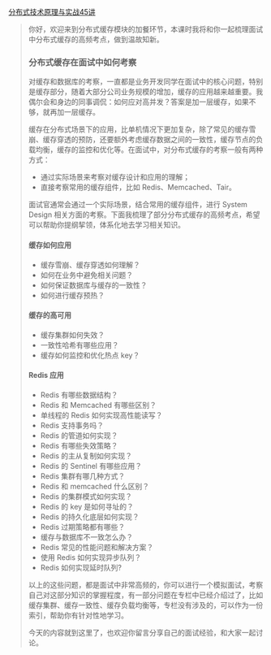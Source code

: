 [分布式技术原理与实战45讲](https://kaiwu.lagou.com/course/courseInfo.htm?courseId=69&sid=20-h5Url-0&buyFrom=2&pageId=1pz4#/detail/pc?id=1942)



> 你好，欢迎来到分布式缓存模块的加餐环节，本课时我将和你一起梳理面试中分布式缓存的高频考点，做到温故知新。
>
> ### 分布式缓存在面试中如何考察
>
> 对缓存和数据库的考察，一直都是业务开发同学在面试中的核心问题，特别是缓存部分，随着大部分公司业务规模的增加，缓存的应用越来越重要。我偶尔会和身边的同事调侃：如何应对高并发？答案是加一层缓存，如果不够，就再加一层缓存。
>
> 缓存在分布式场景下的应用，比单机情况下更加复杂，除了常见的缓存雪崩、缓存穿透的预防，还要额外考虑缓存数据之间的一致性，缓存节点的负载均衡，缓存的监控和优化等。在面试中，对分布式缓存的考察一般有两种方式：
>
> - 通过实际场景来考察对缓存设计和应用的理解；
> - 直接考察常用的缓存组件，比如 Redis、Memcached、Tair。
>
> 面试官通常会通过一个实际场景，结合常用的缓存组件，进行 System Design 相关方面的考察。下面我梳理了部分分布式缓存的高频考点，希望可以帮助你提纲挈领，体系化地去学习相关知识。
>
> #### 缓存如何应用
>
> - 缓存雪崩、缓存穿透如何理解？
> - 如何在业务中避免相关问题？
> - 如何保证数据库与缓存的一致性？
> - 如何进行缓存预热？
>
> #### 缓存的高可用
>
> - 缓存集群如何失效？
> - 一致性哈希有哪些应用？
> - 缓存如何监控和优化热点 key？
>
> #### Redis 应用
>
> - Redis 有哪些数据结构？
> - Redis 和 Memcached 有哪些区别？
> - 单线程的 Redis 如何实现高性能读写？
> - Redis 支持事务吗？
> - Redis 的管道如何实现？
> - Redis 有哪些失效策略？
> - Redis 的主从复制如何实现？
> - Redis 的 Sentinel 有哪些应用？
> - Redis 集群有哪几种方式？
> - Redis 和 memcached 什么区别？
> - Redis 的集群模式如何实现？
> - Redis 的 key 是如何寻址的？
> - Redis 的持久化底层如何实现？
> - Redis 过期策略都有哪些？
> - 缓存与数据库不一致怎么办？
> - Redis 常见的性能问题和解决方案？
> - 使用 Redis 如何实现异步队列？
> - Redis 如何实现延时队列?
>
> 以上的这些问题，都是面试中非常高频的，你可以进行一个模拟面试，考察自己对这部分知识的掌握程度，有一部分问题在专栏中已经介绍过了，比如缓存集群、缓存一致性、缓存负载均衡等，专栏没有涉及的，可以作为一份索引，帮助你有针对性地学习。
>
> 今天的内容就到这里了，也欢迎你留言分享自己的面试经验，和大家一起讨论。